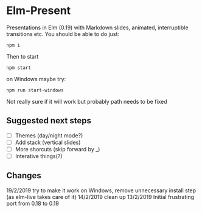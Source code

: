# Elm-Present

Presentations in Elm (0.19) with Markdown slides, animated, interruptible transitions etc. You should be able to do just:

```
npm i
```

Then to start

```
npm start
```

on Windows maybe try:

```
npm run start-windows
```

Not really sure if it will work but probably path needs to be fixed

## Suggested next steps

- [ ] Themes (day/night mode?)
- [ ] Add stack (vertical slides)
- [ ] More shorcuts (skip forward by \_)
- [ ] Interative things(?)

## Changes

19/2/2019 try to make it work on Windows, remove unnecessary install step (as elm-live takes care of it)
14/2/2019 clean up
13/2/2019 Initial frustrating port from 0.18 to 0.19
